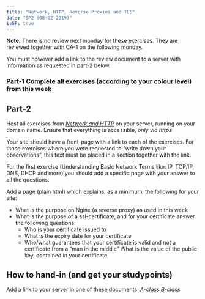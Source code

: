 ```yaml
---
title: "Network, HTTP, Reverse Proxies and TLS"
date: "SP2 (08-02-2019)"
isSP: true
---
```


**Note:**
There is no review next monday for these exercises. They are reviewed together with CA-1 on the following monday.

You must however add a link to the review document to a server with
information as requested in part-2 below.

### Part-1 Complete all exercises (according to your colour level) from this week
<!--PeriodExercises period1/week2 PeriodExercises--> 

## Part-2

Host all exercises from [*Network and HTTP*](https://docs.google.com/document/d/12oNatE_vXUsOc1-PWvl3ilD7adfZ1EOnC66S8825qF8/edit?usp=sharing) on your server, running on your domain name. Ensure that everything is accessible, *only via http**s***

Your site should have a front-page with a link to each of the exercises.
For those exercises where you were requested to “write down your
observations”, this text must be placed in a section together with the
link.

For the first exercise (Understanding Basic Network Terms like: IP,
TCP/IP, DNS, DHCP and more) you should add a specific page with your
answer to all the questions.

Add a page (plain html) which explains, as a minimum, the following for
your site: 
- What is the purpose on Nginx (a reverse proxy) as used in this week
- What is the purpose of a ssl-certificate, and for your certificate answer the following questions:
  - Who is your certificate issued to 
  - What is the expiry date for your certificate 
  - Who/what guarantees that your certificate is valid and not a certificate from a “man in the middle” What is the value of the public key, contained in your certificate

## How to hand-in (and get your studypoints)

Add a link to your server in one of these documents:
[*A-class*](https://docs.google.com/document/d/1pO6gOV9186wZS4HP7stqZsddkjOD39yBHBdGKhcsmwQ/edit?usp=sharing)
[*B-class*](https://docs.google.com/document/d/10xypWn2064pM5RKZueprvTq-YjOcs6VsnYOITyI88C4/edit?usp=sharing)
